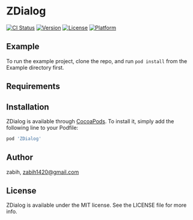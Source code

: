 # ZDialog

[![CI Status](https://img.shields.io/travis/zabih-raadco/ZDialog.svg?style=flat)](https://travis-ci.org/zabih-raadco/ZDialog)
[![Version](https://img.shields.io/cocoapods/v/ZDialog.svg?style=flat)](https://cocoapods.org/pods/ZDialog)
[![License](https://img.shields.io/cocoapods/l/ZDialog.svg?style=flat)](https://cocoapods.org/pods/ZDialog)
[![Platform](https://img.shields.io/cocoapods/p/ZDialog.svg?style=flat)](https://cocoapods.org/pods/ZDialog)

## Example

To run the example project, clone the repo, and run `pod install` from the Example directory first.

## Requirements

## Installation

ZDialog is available through [CocoaPods](https://cocoapods.org). To install
it, simply add the following line to your Podfile:

```ruby
pod 'ZDialog'
```

## Author

zabih, zabih1420@gmail.com

## License

ZDialog is available under the MIT license. See the LICENSE file for more info.
